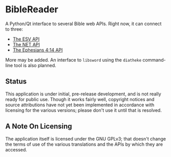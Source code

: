BibleReader
============================================

A Python/Qt interface to several Bible web APIs.  Right now, it can connect to three:

 - [The ESV API](http://esvapi.org)
 - [The NET API](http://labs.bible.org/api_web_service)
 - [The Ephesians 4:14 API](http://www.4-14.org.uk/xml-bible-web-service-api)

More may be added.  An interface to `libsword` using the `diatheke` command-line tool is also planned.

Status
----------------------------------------------------------------

This application is under initial, pre-release development, and
is not really ready for public use.  Though it works fairly well,
copyright notices and source attributions have not yet been
implemented in accordance with licensing for the various versions;
please don't use it until that is resolved.

A Note On Licensing
-----------------------------------------------------------------

The application itself is licensed under the GNU GPLv3; that
doesn't change the terms of use of the various translations and
the APIs by which they are accessed.